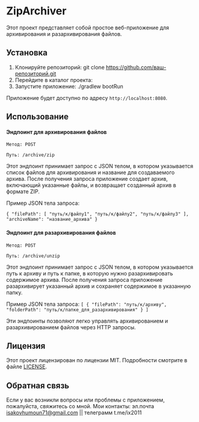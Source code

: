 # ZipArchiver
Этот проект представляет собой простое веб-приложение для архивирования и разархивирования файлов.

## Установка

1. Клонируйте репозиторий:
git clone https://github.com/ваш-репозиторий.git
2. Перейдите в каталог проекта:
3. Запустите приложение: ./gradlew bootRun

Приложение будет доступно по адресу `http://localhost:8080`.
## Использование
#### Эндпоинт для архивирования файлов
`Метод: POST`

`Путь: /archive/zip`

Этот эндпоинт принимает запрос с JSON телом, в котором указывается список файлов для архивирования и название для создаваемого архива. После получения запроса приложение создает архив, включающий указанные файлы, и возвращает созданный архив в формате ZIP.

Пример JSON тела запроса:

`{
"filePath": [
"путь/к/файлу1",
"путь/к/файлу2",
"путь/к/файлу3"
],
"archiveName": "название_архива"
}`

#### Эндпоинт для разархивирования файлов

`Метод: POST`

`Путь: /archive/unzip`

Этот эндпоинт принимает запрос с JSON телом, в котором указывается путь к архиву и путь к папке, в которую нужно разархивировать содержимое архива. После получения запроса приложение разархивирует указанный архив и сохраняет содержимое в указанную папку.

Пример JSON тела запроса:
`[
{
"filePath": "путь/к/архиву",
"folderPath": "путь/к/папке_для_разархивирования"
}
]`

Эти эндпоинты позволяют легко управлять архивированием и разархивированием файлов через HTTP запросы.

## Лицензия
Этот проект лицензирован по лицензии MIT. Подробности смотрите в файле [LICENSE](LICENSE).

## Обратная связь

Если у вас возникли вопросы или проблемы с приложением, пожалуйста, свяжитесь со мной.
Мои контакты:  эл.почта isakovhumoun71@gmail.com || телеграмм t.me/ix2011